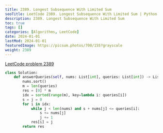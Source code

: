 ```yaml
---
title: 2389. Longest Subsequence With Limited Sum
seoTitle: LeetCode 2389. Longest Subsequence With Limited Sum | Python solution and explanation
description: 2389. Longest Subsequence With Limited Sum
toc: true
tags: []
categories: [Algorithms, LeetCode]
date: 2024-01-01
lastMod: 2024-01-01
featuredImage: https://picsum.photos/700/155?grayscale
weight: 2389
---
```


[LeetCode problem 2389](https://leetcode.com/problems/longest-subsequence-with-limited-sum/)

```python
class Solution:
    def answerQueries(self, nums: List[int], queries: List[int]) -> List[int]:
        nums.sort()
        m = len(queries)
        res = [0] * m
        idx = sorted(range(m), key=lambda i: queries[i])
        s = j = 0
        for i in idx:
            while j < len(nums) and s + nums[j] <= queries[i]:
                s += nums[j]
                j += 1
            res[i] = j
        return res

```
